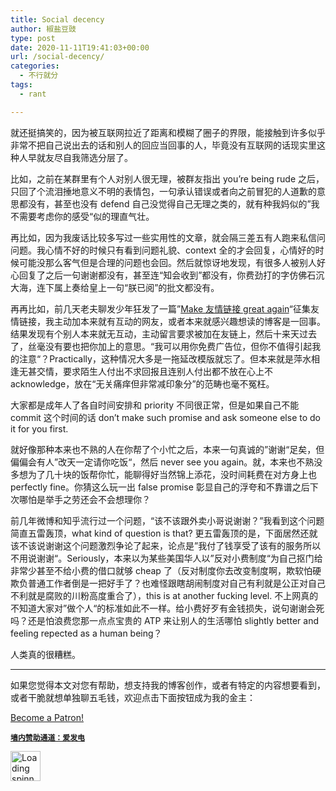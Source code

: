 ```yaml
---
title: Social decency
author: 椒盐豆豉
type: post
date: 2020-11-11T19:41:03+00:00
url: /social-decency/
categories:
  - 不行就分
tags:
  - rant

---
```

就还挺搞笑的，因为被互联网拉近了距离和模糊了圈子的界限，能接触到许多似乎非常不把自己说出去的话和别人的回应当回事的人，毕竟没有互联网的话现实里这种人早就友尽自我筛选分层了。

比如，之前在某群里有个人对别人很无理，被群友指出 you&#8217;re being rude 之后，只回了个流泪捶地意义不明的表情包，一句承认错误或者向之前冒犯的人道歉的意思都没有，甚至也没有 defend 自己没觉得自己无理之类的，就有种我妈似的”我不需要考虑你的感受“似的理直气壮。

再比如，因为我废话比较多写过一些实用性的文章，就会隔三差五有人跑来私信问问题。我心情不好的时候只有看到问题礼貌、context 全的才会回复，心情好的时候可能没那么客气但是合理的问题也会回。然后就惊讶地发现，有很多人被别人好心回复了之后一句谢谢都没有，甚至连“知会收到”都没有，你费劲打的字仿佛石沉大海，连下属上奏给皇上一句“朕已阅”的批文都没有。

再再比如，前几天老夫聊发少年狂发了一篇”<a rel="noreferrer noopener" href="https://blog.douchi.space/?p=187" data-type="URL" data-id="https://blog.douchi.space/?p=187" target="_blank">Make 友情链接 great again</a>“征集友情链接，我主动加本来就有互动的网友，或者本来就感兴趣想读的博客是一回事。结果发现有个别人本来就无互动，主动留言要求被加在友链上，然后十来天过去了，丝毫没有要也把你加上的意思。“我可以用你免费广告位，但你不值得引起我的注意“？Practically，这种情况大多是一拖延改模版就忘了。但本来就是萍水相逢无甚交情，要求陌生人付出不求回报且连别人付出都不放在心上不 acknowledge，放在“无关痛痒但非常减印象分”的范畴也毫不冤枉。

大家都是成年人了各自时间安排和 priority 不同很正常，但是如果自己不能 commit 这个时间的话 don&#8217;t make such promise and ask someone else to do it for you first.

就好像那种本来也不熟的人在你帮了个小忙之后，本来一句真诚的”谢谢“足矣，但偏偏会有人”改天一定请你吃饭“，然后 never see you again。就，本来也不熟没多想为了几十块的饭帮你忙，能聊得好当然锦上添花，没时间耗费在对方身上也 perfectly fine。你猜这么玩一出 false promise 彰显自己的浮夸和不靠谱之后下次哪怕是举手之劳还会不会想理你？

前几年微博和知乎流行过一个问题，“该不该跟外卖小哥说谢谢？”我看到这个问题简直五雷轰顶，what kind of question is that? 更五雷轰顶的是，下面居然还就该不该说谢谢这个问题激烈争论了起来，论点是”我付了钱享受了该有的服务所以不用说谢谢“。Seriously，本来以为某些美国华人以”反对小费制度“为自己抠门给非常少甚至不给小费的借口就够 cheap 了（反对制度你去改变制度啊，欺软怕硬欺负普通工作者倒是一把好手了？也难怪跟瞎胡闹制度对自己有利就是公正对自己不利就是腐败的川粉高度重合了），this is at another fucking level. 不上网真的不知道大家对”做个人“的标准如此不一样。给小费好歹有金钱损失，说句谢谢会死吗？还是怕浪费您那一点点宝贵的 ATP 来让别人的生活哪怕 slightly better and feeling repected as a human being？

人类真的很糟糕。

<hr class="wp-block-separator has-text-color has-background has-quaternary-background-color has-quaternary-color is-style-wide" />

如果您觉得本文对您有帮助，想支持我的博客创作，或者有特定的内容想要看到，或者干脆就想单独聊五毛钱，欢迎点击下面按钮成为我的金主：

<a href="https://www.patreon.com/bePatron?u=46962965" data-patreon-widget-type="become-patron-button">Become a Patron!</a>  
  


**<a rel="noreferrer noopener" href="https://afdian.net/@mtfront" target="_blank"><code>墙内赞助通道：爱发电</code></a>**

<div class="da-reactions-outer TpostID275">
  <div class="da-reactions-data da-reactions-container-async left" data-type="post" data-id="275" data-nonce="7edc33add8" id="da-reactions-slot-post-275"> 
  
  <div class="da-reactions-static">
    <img src="http://blog.douchi.space/wp-content/plugins/da-reactions/assets/dist/loading.svg" alt="Loading spinner" width="48" height="48" style="width:48px; height:48px" />
  </div>
</div></div>